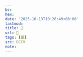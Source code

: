```yaml
---
bc:
hex:
date: '2025-10-13T10:26:49+08:00'
lastmod:
title: 􃲁
url: 􃲁
tags: [饇]
src: DCCV
note:
---
```

